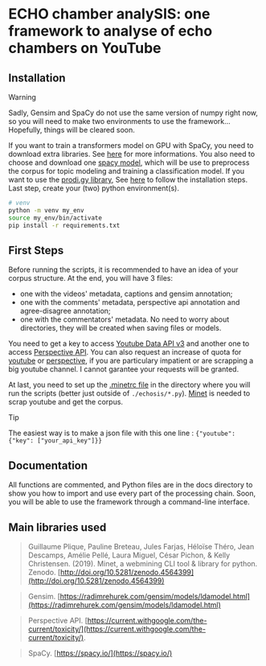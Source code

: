 # ECHO chamber analySIS: one framework to analyse of echo chambers on YouTube


## Installation

> [!WARNING]
> Sadly, Gensim and SpaCy do not use the same version of numpy right now, so you will need to make two environments to use the framework... Hopefully, things will be cleared soon.

If you want to train a transformers model on GPU with SpaCy, you need to download extra libraries. See [here](https://spacy.io/usage) for more informations. You also need to choose and download one [spacy model](https://spacy.io/models), which will be use to preprocess the corpus for topic modeling and training a classification model. If you want to use the [prodi.gy library](https://prodi.gy/), See [here](https://prodi.gy/docs/install) to follow the installation steps. Last step, create your (two) python environment(s).

```bash
# venv
python -m venv my_env
source my_env/bin/activate
pip install -r requirements.txt
```

## First Steps

Before running the scripts, it is recommended to have an idea of your corpus structure. At the end, you will have 3 files: 
- one with the videos' metadata, captions and gensim annotation;
- one with the comments' metadata, perspective api annotation and agree-disagree annotation;
- one with the commentators' metadata.
No need to worry about directories, they will be created when saving files or models.

You need to get a key to access [Youtube Data API v3](https://developers.google.com/youtube/registering_an_application) and another one to access [Perspective API](https://developers.google.com/codelabs/setup-perspective-api#5). You can also request an increase of quota for [youtube](https://support.google.com/youtube/contact/yt_api_form) or [perspective](https://developers.perspectiveapi.com/s/request-quota-increase?language=en_US), if you are particulary impatient or are scrapping a big youtube channel. I cannot garantee your requests will be granted.

At last, you need to set up the [.minetrc file](https://github.com/medialab/minet/blob/master/docs/cli.md#minetrc-config-files) in the directory where you will run the scripts (better just outside of `./echosis/*.py`). [Minet](https://github.com/medialab/minet) is needed to scrap youtube and get the corpus.

> [!TIP]
> The easiest way is to make a json file with this one line : `{"youtube": {"key": ["your_api_key"]}}`


## Documentation

All functions are commented, and Python files are in the docs directory to show you how to import and use every part of the processing chain. Soon, you will be able to use the framework through a command-line interface.


## Main libraries used

> Guillaume Plique, Pauline Breteau, Jules Farjas, Héloïse Théro, Jean Descamps, Amélie Pellé, Laura Miguel, César Pichon, & Kelly Christensen. (2019). Minet, a webmining CLI tool & library for python. Zenodo. [http://doi.org/10.5281/zenodo.4564399](http://doi.org/10.5281/zenodo.4564399)

> Gensim. [https://radimrehurek.com/gensim/models/ldamodel.html](https://radimrehurek.com/gensim/models/ldamodel.html)

> Perspective API. [https://current.withgoogle.com/the-current/toxicity/](https://current.withgoogle.com/the-current/toxicity/).

> SpaCy. [https://spacy.io/](https://spacy.io/)
